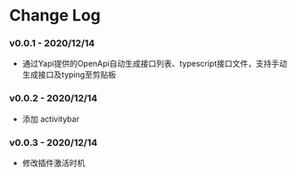 # Change Log

### v0.0.1 - 2020/12/14

- 通过Yapi提供的OpenApi自动生成接口列表、typescript接口文件，支持手动生成接口及typing至剪贴板

### v0.0.2 - 2020/12/14

- 添加 activitybar

### v0.0.3 - 2020/12/14

- 修改插件激活时机
